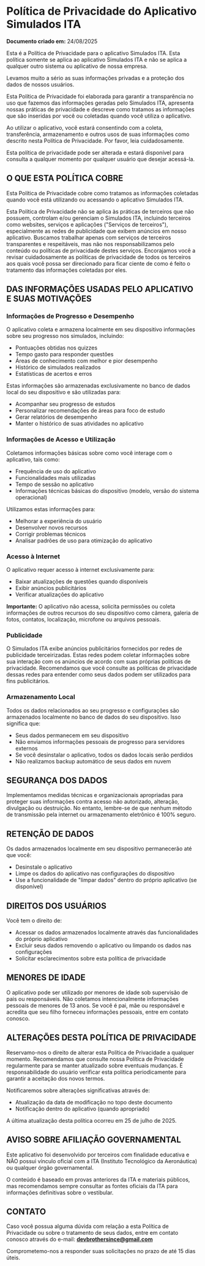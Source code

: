 
# Política de Privacidade do Aplicativo Simulados ITA

**Documento criado em:** 24/08/2025

Esta é a Política de Privacidade para o aplicativo Simulados ITA. Esta política somente se aplica ao aplicativo Simulados ITA e não se aplica a qualquer outro sistema ou aplicativo de nossa empresa.

Levamos muito a sério as suas informações privadas e a proteção dos dados de nossos usuários.

Esta Política de Privacidade foi elaborada para garantir a transparência no uso que fazemos das informações geradas pelo Simulados ITA, apresenta nossas práticas de privacidade e descreve como tratamos as informações que são inseridas por você ou coletadas quando você utiliza o aplicativo.

Ao utilizar o aplicativo, você estará consentindo com a coleta, transferência, armazenamento e outros usos de suas informações como descrito nesta Política de Privacidade. Por favor, leia cuidadosamente.

Esta política de privacidade pode ser alterada e estará disponível para consulta a qualquer momento por qualquer usuário que desejar acessá-la.

## O QUE ESTA POLÍTICA COBRE

Esta Política de Privacidade cobre como tratamos as informações coletadas quando você está utilizando ou acessando o aplicativo Simulados ITA.

Esta Política de Privacidade não se aplica às práticas de terceiros que não possuem, controlam e/ou gerenciam o Simulados ITA, incluindo terceiros como websites, serviços e aplicações ("Serviços de terceiros"), especialmente as redes de publicidade que exibem anúncios em nosso aplicativo. Buscamos trabalhar apenas com serviços de terceiros transparentes e respeitáveis, mas não nos responsabilizamos pelo conteúdo ou políticas de privacidade destes serviços. Encorajamos você a revisar cuidadosamente as políticas de privacidade de todos os terceiros aos quais você possa ser direcionado para ficar ciente de como é feito o tratamento das informações coletadas por eles.

## DAS INFORMAÇÕES USADAS PELO APLICATIVO E SUAS MOTIVAÇÕES

### Informações de Progresso e Desempenho
O aplicativo coleta e armazena localmente em seu dispositivo informações sobre seu progresso nos simulados, incluindo:
- Pontuações obtidas nos quizzes
- Tempo gasto para responder questões
- Áreas de conhecimento com melhor e pior desempenho
- Histórico de simulados realizados
- Estatísticas de acertos e erros

Estas informações são armazenadas exclusivamente no banco de dados local do seu dispositivo e são utilizadas para:
- Acompanhar seu progresso de estudos
- Personalizar recomendações de áreas para foco de estudo
- Gerar relatórios de desempenho
- Manter o histórico de suas atividades no aplicativo

### Informações de Acesso e Utilização
Coletamos informações básicas sobre como você interage com o aplicativo, tais como:
- Frequência de uso do aplicativo
- Funcionalidades mais utilizadas
- Tempo de sessão no aplicativo
- Informações técnicas básicas do dispositivo (modelo, versão do sistema operacional)

Utilizamos estas informações para:
- Melhorar a experiência do usuário
- Desenvolver novos recursos
- Corrigir problemas técnicos
- Analisar padrões de uso para otimização do aplicativo

### Acesso à Internet
O aplicativo requer acesso à internet exclusivamente para:
- Baixar atualizações de questões quando disponíveis
- Exibir anúncios publicitários
- Verificar atualizações do aplicativo

**Importante:** O aplicativo não acessa, solicita permissões ou coleta informações de outros recursos do seu dispositivo como câmera, galeria de fotos, contatos, localização, microfone ou arquivos pessoais.

### Publicidade
O Simulados ITA exibe anúncios publicitários fornecidos por redes de publicidade terceirizadas. Estas redes podem coletar informações sobre sua interação com os anúncios de acordo com suas próprias políticas de privacidade. Recomendamos que você consulte as políticas de privacidade dessas redes para entender como seus dados podem ser utilizados para fins publicitários.

### Armazenamento Local
Todos os dados relacionados ao seu progresso e configurações são armazenados localmente no banco de dados do seu dispositivo. Isso significa que:
- Seus dados permanecem em seu dispositivo
- Não enviamos informações pessoais de progresso para servidores externos
- Se você desinstalar o aplicativo, todos os dados locais serão perdidos
- Não realizamos backup automático de seus dados em nuvem

## SEGURANÇA DOS DADOS

Implementamos medidas técnicas e organizacionais apropriadas para proteger suas informações contra acesso não autorizado, alteração, divulgação ou destruição. No entanto, lembre-se de que nenhum método de transmissão pela internet ou armazenamento eletrônico é 100% seguro.

## RETENÇÃO DE DADOS

Os dados armazenados localmente em seu dispositivo permanecerão até que você:
- Desinstale o aplicativo
- Limpe os dados do aplicativo nas configurações do dispositivo
- Use a funcionalidade de "limpar dados" dentro do próprio aplicativo (se disponível)

## DIREITOS DOS USUÁRIOS

Você tem o direito de:
- Acessar os dados armazenados localmente através das funcionalidades do próprio aplicativo
- Excluir seus dados removendo o aplicativo ou limpando os dados nas configurações
- Solicitar esclarecimentos sobre esta política de privacidade

## MENORES DE IDADE

O aplicativo pode ser utilizado por menores de idade sob supervisão de pais ou responsáveis. Não coletamos intencionalmente informações pessoais de menores de 13 anos. Se você é pai, mãe ou responsável e acredita que seu filho forneceu informações pessoais, entre em contato conosco.

## ALTERAÇÕES DESTA POLÍTICA DE PRIVACIDADE

Reservamo-nos o direito de alterar esta Política de Privacidade a qualquer momento. Recomendamos que consulte nossa Política de Privacidade regularmente para se manter atualizado sobre eventuais mudanças. É responsabilidade do usuário verificar esta política periodicamente para garantir a aceitação dos novos termos.

Notificaremos sobre alterações significativas através de:
- Atualização da data de modificação no topo deste documento
- Notificação dentro do aplicativo (quando apropriado)

A última atualização desta política ocorreu em 25 de julho de 2025.

## AVISO SOBRE AFILIAÇÃO GOVERNAMENTAL

Este aplicativo foi desenvolvido por terceiros com finalidade educativa e NÃO possui vínculo oficial com a ITA (Instituto Tecnológico da Aeronáutica) ou qualquer órgão governamental.

O conteúdo é baseado em provas anteriores da ITA e materiais públicos, mas recomendamos sempre consultar as fontes oficiais da ITA para informações definitivas sobre o vestibular.
                                
                              
## CONTATO

Caso você possua alguma dúvida com relação a esta Política de Privacidade ou sobre o tratamento de seus dados, entre em contato conosco através do e-mail: **devbrothersince@gmail.com**

Comprometemo-nos a responder suas solicitações no prazo de até 15 dias úteis.
